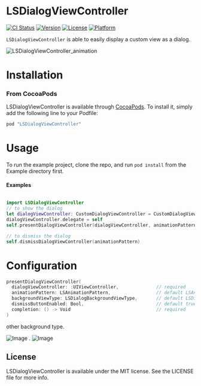 # LSDialogViewController

[![CI Status](http://img.shields.io/travis/daihase/LSDialogViewController.svg?style=flat)](https://travis-ci.org/daihase/LSDialogViewController)
[![Version](https://img.shields.io/cocoapods/v/LSDialogViewController.svg?style=flat)](http://cocoapods.org/pods/LSDialogViewController)
[![License](https://img.shields.io/cocoapods/l/LSDialogViewController.svg?style=flat)](http://cocoapods.org/pods/LSDialogViewController)
[![Platform](https://img.shields.io/cocoapods/p/LSDialogViewController.svg?style=flat)](http://cocoapods.org/pods/LSDialogViewController)


`LSDialogViewController` is able to easily display a custom view as a dialog.

![LSDialogViewController_animation](https://raw.github.com/wiki/daihase/resource_manage/gifs/LSDialogViewController_animation.gif)

# Installation

### From CocoaPods

LSDialogViewController is available through [CocoaPods](http://cocoapods.org). To install
it, simply add the following line to your Podfile:

```ruby
pod "LSDialogViewController"
```
# Usage
To run the example project, clone the repo, and run `pod install` from the Example directory first.

#### Examples

```swift

import LSDialogViewController
// to show the dialog
let dialogViewController: CustomDialogViewController = CustomDialogViewController(nibName:"CustomDialog", bundle: nil)
dialogViewController.delegate = self
self.presentDialogViewController(dialogViewController, animationPattern: animationPattern, completion: { () -> Void in })

// to dismiss the dialog
self.dismissDialogViewController(animationPattern)
```

# Configuration
```swift
presentDialogViewController(
  dialogViewController: :UIViewController,              // required
  animationPattern: LSAnimationPattern,                 // default LSAnimationPattern.FadeInOut
  backgroundViewType: LSDialogBackgroundViewType,       // default LSDialogBackgroundViewType.Solid
  dismissButtonEnabled: Bool,                           // default true
  completion: () -> Void                                // required
)
```
other background type.

![Image][1]
.
![Image][2]

## License

LSDialogViewController is available under the MIT license. See the LICENSE file for more info.


[1]:
https://raw.github.com/wiki/daihase/resource_manage/gifs/zoominout_gradient.gif
[2]:
https://raw.github.com/wiki/daihase/resource_manage/gifs/slide-bottombottom_none.gif
